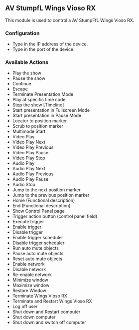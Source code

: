 ## AV StumpfL Wings Vioso RX
This module is used to control a AV StumpFfL Wings Vioso RX.

### Configuration
* Type in the IP address of the device.
* Type in the port of the device.

### Available Actions
* Play the show
* Pause the show
* Continue
* Escape
* Terminate Presentation Mode
* Play at specific time code
* Stop the show [Timeline]
* Start presentation in Fullscreen Mode
* Start presentation in Pause Mode
* Locator to position marker
* Scrub to position marker
* Multimode Start
* Video Play
* Video Play Next
* Video Play Previous
* Video Play Pause
* Video Play Stop
* Audio Play
* Audio Play Next
* Audio Play Previous
* Audio Play Pause
* Audio Stop
* Jump to the next position marker
* Jump to the previous position marker
* Home (Functional description)
* End (Functional description)
* Show Control Panel page
* Trigger action button (control panel field)
* Execute trigger
* Enable trigger
* Disable trigger
* Enable trigger scheduler
* Disable trigger scheduler
* Run auto mute objects
* Pause auto mute objects
* Reset auto mute objects
* Enable network
* Disable network
* Re-enable network
* Minimize window
* Maximize window
* Restore Window
* Terminate Wings Vioso RX
* Terminate and Restart Wings Vioso RX
* Log off user 
* Shut down and Restart computer
* Shut down computer
* Shut down and switch off computer